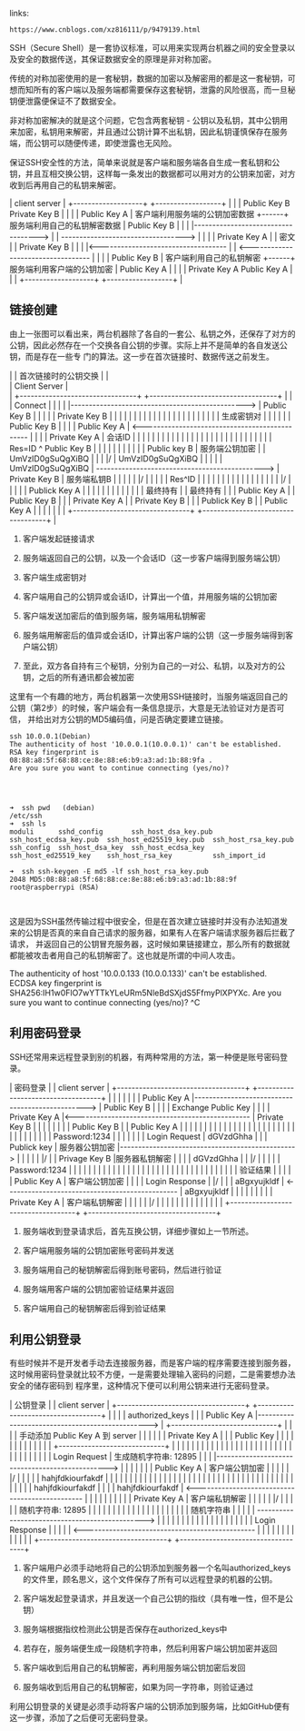 
links:

    https://www.cnblogs.com/xz816111/p/9479139.html


SSH（Secure Shell）是一套协议标准，可以用来实现两台机器之间的安全登录以及安全的数据传送，其保证数据安全的原理是非对称加密。

传统的对称加密使用的是一套秘钥，数据的加密以及解密用的都是这一套秘钥，可想而知所有的客户端以及服务端都需要保存这套秘钥，泄露的风险很高，而一旦秘钥便泄露便保证不了数据安全。

非对称加密解决的就是这个问题，它包含两套秘钥 - 公钥以及私钥，其中公钥用来加密，私钥用来解密，并且通过公钥计算不出私钥，因此私钥谨慎保存在服务端，而公钥可以随便传递，即使泄露也无风险。

保证SSH安全性的方法，简单来说就是客户端和服务端各自生成一套私钥和公钥，并且互相交换公钥，这样每一条发出的数据都可以用对方的公钥来加密，对方收到后再用自己的私钥来解密。






|           client                                                                                                  server
|   +-------------------+                                                                                    +------------------+
|   |                   |          Public Key B                                  Private Key B               |                  |
|   |   Public Key A    |   客户端利用服务端的公钥加密数据      +------+    服务端利用自己的私钥解密数据     |  Public Key B    |
|   |                   |----------------------------------->   |      | ----------------------------------> |                  |
|   |   Private Key A   |                                       | 密文 |                                     |  Private Key B   |
|   |                   |<-----------------------------------   |      | <---------------------------------- |                  |
|   |   Public Key B    |   客户端利用自己的私钥解密            +------+    服务端利用客户端的公钥加密       |  Public Key A    |
|   |                   |          Private Key A                                 Public Key A                |                  |
|   +-------------------+                                                                                    +------------------+
|




## 链接创建

由上一张图可以看出来，两台机器除了各自的一套公、私钥之外，还保存了对方的公钥，因此必然存在一个交换各自公钥的步骤。实际上并不是简单的各自发送公钥，而是存在一些专
门的算法。这一步在首次链接时、数据传送之前发生。


|
|                                                           首次链接时的公钥交换
|
|           
|           Client          Server
|           
|           +--------------------------------+                                                  +-----------------------------------+
|           |                                |                       Connect                    |                                   |
|           |                                |------------------------------------------------> |   Public Key B                    |
|           |                                |                                                  |   Private Key B                   |
|           |                                |                                                  |                                   |
|           |                                |                                                  |                                   |
|           |                                |                                                  |                                   |
|           |                                |                                                  |                                   |
|           |  生成密钥对                    |                                                  |                                   |
|           |                                |                   Public Key B                   |                                   |
|           |  Public Key A                  | <----------------------------------------------  |                                   |
|           |  Private Key A                 |                      会话ID                      |                                   |
|           |                                |                                                  |                                   |
|           |                                |                                                  |                                   |
|           |                                |                                                  |                                   |
|           |                                |                                                  |                                   |
|           |                                |                                                  |                                   |
|           |  Res=ID ^ Public Key B         |                                                  |                                   |
|           |               |                |                                                  |                                   |
|           |  Public key B | 服务端公钥加密 |                                                  |           UmVzID0gSuQgXiBQ        |
|           |              \|/               |                 UmVzID0gSuQgXiBQ                 |                  |                |
|           |       UmVzID0gSuQgXiBQ         | ---------------------------------------------->  |   Private Key B  |  服务端私钥B   |
|           |                                |                                                  |                 \|/               |
|           |                                |                                                  |               Res^ID              |
|           |                                |                                                  |                  |                |
|           |                                |                                                  |                  |                |
|           |                                |                                                  |                 \|/               |
|           |                                |                                                  |               Publick Key A       |
|           |                                |                                                  |                                   |
|           |                                |                                                  |                                   |
|           |  最终持有                      |                                                  |   最终持有                        |
|           |  Public Key A                  |                                                  |   Public Key B                    |
|           |  Private Key A                 |                                                  |   Private Key B                   |
|           |  Publick Key B                 |                                                  |   Public Key A                    |
|           |                                |                                                  |                                   |
|           +--------------------------------+                                                  +-----------------------------------+
|


1. 客户端发起链接请求

1. 服务端返回自己的公钥，以及一个会话ID（这一步客户端得到服务端公钥）

1. 客户端生成密钥对

1. 客户端用自己的公钥异或会话ID，计算出一个值，并用服务端的公钥加密

1. 客户端发送加密后的值到服务端，服务端用私钥解密

1. 服务端用解密后的值异或会话ID，计算出客户端的公钥（这一步服务端得到客户端公钥）

1. 至此，双方各自持有三个秘钥，分别为自己的一对公、私钥，以及对方的公钥，之后的所有通讯都会被加密

这里有一个有趣的地方，两台机器第一次使用SSH链接时，当服务端返回自己的公钥（第2步）的时候，客户端会有一条信息提示，大意是无法验证对方是否可信，
并给出对方公钥的MD5编码值，问是否确定要建立链接。


```
ssh 10.0.0.1(Debian)
The authenticity of host '10.0.0.1(10.0.0.1)' can't be established.
RSA key fingerprint is 08:88:a8:5f:68:88:ce:8e:88:e6:b9:a3:ad:1b:88:9fa .
Are you sure you want to continue connecting (yes/no)?




➜  ssh pwd   (debian)
/etc/ssh
➜  ssh ls
moduli      sshd_config       ssh_host_dsa_key.pub  ssh_host_ecdsa_key.pub  ssh_host_ed25519_key.pub  ssh_host_rsa_key.pub
ssh_config  ssh_host_dsa_key  ssh_host_ecdsa_key    ssh_host_ed25519_key    ssh_host_rsa_key          ssh_import_id

➜  ssh ssh-keygen -E md5 -lf ssh_host_rsa_key.pub
2048 MD5:08:88:a8:5f:68:88:ce:8e:88:e6:b9:a3:ad:1b:88:9f root@raspberrypi (RSA)



```






这是因为SSH虽然传输过程中很安全，但是在首次建立链接时并没有办法知道发来的公钥是否真的来自自己请求的服务器，如果有人在客户端请求服务器后拦截了请求，
并返回自己的公钥冒充服务器，这时候如果链接建立，那么所有的数据就都能被攻击者用自己的私钥解密了。这也就是所谓的中间人攻击。


The authenticity of host '10.0.0.133 (10.0.0.133)' can't be established.
ECDSA key fingerprint is SHA256:IH1w0FlO7wYTTkYLeURm5NleBdSXjdS5FfmyPlXPYXc.
Are you sure you want to continue connecting (yes/no)? ^C





## 利用密码登录

SSH还常用来远程登录到别的机器，有两种常用的方法，第一种便是账号密码登录。

|                                                           密码登录
|
|           client                                                                                        server
|   +-----------------------------------+                                                   +-----------------------------------+
|   |                                   |                                                   |                                   |
|   |   Public Key A                    |------------------------------------------------>  |  Public Key B                     |
|   |                                   |                  Exchange Public Key              |                                   |
|   |   Private Key A                   |<------------------------------------------------  |  Private Key B                    |
|   |                                   |                                                   |                                   |
|   |   Public Key B                    |                                                   |  Public Key A                     |
|   |                                   |                                                   |                                   |
|   |                                   |                                                   |                                   |
|   |                                   |                                                   |                                   |
|   |                                   |                                                   |                                   |
|   |                                   |                                                   |                                   |
|   |                                   |                                                   |                                   |
|   |          Password:1234            |                                                   |                                   |
|   |               |                   |                 Login Request                     |           dGVzdGhha               |
|   |  Publick key  | 服务器公钥加密    |------------------------------------------------>  |                |                  |
|   |              \|/                  |                                                   |  Privage Key B |服务器私钥解密    |        |
|   |           dGVzdGhha               |                                                   |               \|/                 |
|   |                                   |                                                   |          Password:1234            |
|   |                                   |                                                   |                                   |
|   |                                   |                                                   |                                   |
|   |                                   |                                                   |                                   |
|   |                                   |                                                   |                                   |
|   |                                   |                                                   |                                   |
|   |                                   |                                                   |                                   |
|   |                                   |                                                   |            验证结果               |
|   |                                   |                                                   |  Public Key A  | 客户端公钥加密   |
|   |                                   |                 Login Response                    |               \|/                 |
|   |         aBgxyujkldf               | <-----------------------------------------------  |           aBgxyujkldf             |
|   |               |                   |                                                   |                                   |
|   | Private Key A | 客户端私钥解密    |                                                   |                                   |
|   |              \|/                  |                                                   |                                   |
|   |                                   |                                                   |                                   |
|   |                                   |                                                   |                                   |
|   +-----------------------------------+                                                   +-----------------------------------+


1. 服务端收到登录请求后，首先互换公钥，详细步骤如上一节所述。

1. 客户端用服务端的公钥加密账号密码并发送

1. 服务端用自己的秘钥解密后得到账号密码，然后进行验证

1. 服务端用客户端的公钥加密验证结果并返回

1. 客户端用自己的秘钥解密后得到验证结果


## 利用公钥登录

有些时候并不是开发者手动去连接服务器，而是客户端的程序需要连接到服务器，这时候用密码登录就比较不方便，一是需要处理输入密码的问题，二是需要想办法安全的储存密码到
程序里，这种情况下便可以利用公钥来进行无密码登录。






|                                                           公钥登录
|
|           client                                                                                        server
|   +-----------------------------------+                                                   +-----------------------------------+
|   |                                   |                                                   |        authorized_keys            |
|   |   Public Key A                    |------------------------------------------------>  |  +-----------------------------+  |
|   |                                   |         手动添加 Public Key A 到 server           |  |                             |  |
|   |   Private Key A                   |                                                   |  |        Public Key           |  |
|   |                                   |                                                   |  |                             |  |
|   |                                   |                                                   |  +-----------------------------+  |
|   |                                   |                                                   |                                   |
|   |                                   |                                                   |                                   |
|   |                                   |                                                   |                                   |
|   |                                   |                                                   |                                   |
|   |                                   |                                                   |                                   |
|   |                                   |                                                   |                                   |
|   |                                   |                 Login Request                     |      生成随机字符串: 12895        |
|   |                                   |------------------------------------------------>  |                |                  |
|   |                                   |                                                   |   Public Key A | 客户端公钥加密   |
|   |                                   |                                                   |               \|/                 |
|   |                                   |                                                   |         hahjfdkiourfakdf          |
|   |                                   |                                                   |                                   |
|   |                                   |                                                   |                                   |
|   |                                   |                                                   |                                   |
|   |                                   |                                                   |                                   |
|   |                                   |                                                   |                                   |
|   |                                   |                                                   |                                   |
|   |                                   |                                                   |                                   |
|   |                                   |                                                   |                                   |
|   |                                   |                 hahjfdkiourfakdf                  |                                   |
|   |         hahjfdkiourfakdf          | <-----------------------------------------------  |                                   |
|   |               |                   |                                                   |                                   |
|   | Private Key A | 客户端私钥解密    |                                                   |                                   |
|   |              \|/                  |                                                   |                                   |
|   |    随机字符串: 12895              |                                                   |                                   |
|   |                                   |                                                   |                                   |
|   |                                   |                                                   |                                   |
|   |                                   |                                                   |                                   |
|   |                                   |                随机字符串                         |                                   |
|   |                                   | ----------------------------------------------->  |                                   |
|   |                                   |                                                   |                                   |
|   |                                   |                                                   |                                   |
|   |                                   |                                                   |                                   |
|   |                                   |                Login Response                     |                                   |
|   |                                   | <-----------------------------------------------  |                                   |
|   |                                   |                                                   |                                   |
|   |                                   |                                                   |                                   |
|   +-----------------------------------+                                                   +-----------------------------------+





1. 客户端用户必须手动地将自己的公钥添加到服务器一个名叫authorized_keys的文件里，顾名思义，这个文件保存了所有可以远程登录的机器的公钥。

1. 客户端发起登录请求，并且发送一个自己公钥的指纹（具有唯一性，但不是公钥）

1. 服务端根据指纹检测此公钥是否保存在authorized_keys中

1. 若存在，服务端便生成一段随机字符串，然后利用客户端公钥加密并返回

1. 客户端收到后用自己的私钥解密，再利用服务端公钥加密后发回

1. 服务端收到后用自己的私钥解密，如果为同一字符串，则验证通过

利用公钥登录的关键是必须手动将客户端的公钥添加到服务端，比如GitHub便有这一步骤，添加了之后便可无密码登录。





























